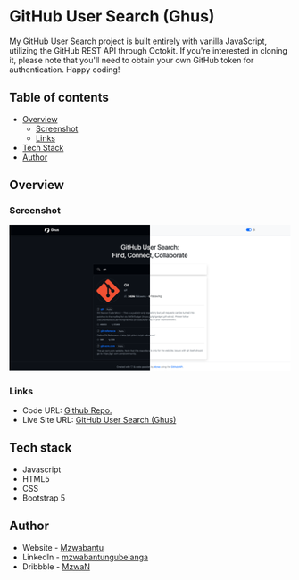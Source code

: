 # GitHub User Search (Ghus)

My GitHub User Search project is built entirely with vanilla JavaScript, utilizing the GitHub REST API through Octokit. If you're interested in cloning it, please note that you'll need to obtain your own GitHub token for authentication. Happy coding!

## Table of contents

- [Overview](#overview)
  - [Screenshot](#screenshot)
  - [Links](#links)
- [Tech Stack](#tech-stack)
- [Author](#author)



## Overview

### Screenshot

![](./screenshot.png)

### Links

- Code URL: [Github Repo.](https://github.com/mzwabantu/ghus)
- Live Site URL: [GitHub User Search (Ghus)](http://ghus.mzwwwa.co.za/)


## Tech stack

- Javascript
- HTML5
- CSS 
- Bootstrap 5



## Author

- Website - [Mzwabantu](https://mzwwwa.co.za/)
- LinkedIn - [mzwabantungubelanga](https://za.linkedin.com/in/mzwabantungubelanga)
- Dribbble - [MzwaN](https://dribbble.com/MzwaN)
